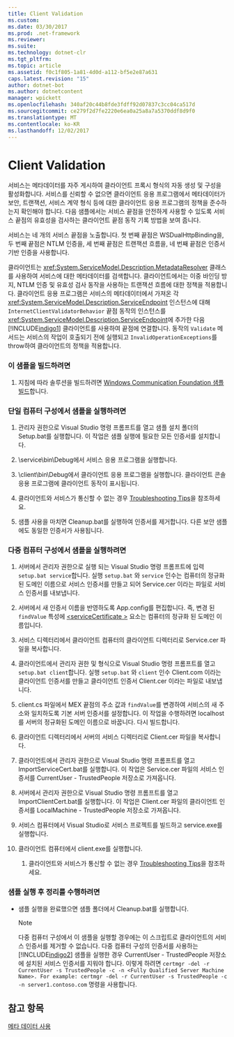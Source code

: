 ```yaml
---
title: Client Validation
ms.custom: 
ms.date: 03/30/2017
ms.prod: .net-framework
ms.reviewer: 
ms.suite: 
ms.technology: dotnet-clr
ms.tgt_pltfrm: 
ms.topic: article
ms.assetid: f0c1f805-1a81-4d0d-a112-bf5e2e87a631
caps.latest.revision: "15"
author: dotnet-bot
ms.author: dotnetcontent
manager: wpickett
ms.openlocfilehash: 340af20c44b8fde3fdff92d07837c3cc04ca517d
ms.sourcegitcommit: ce279f2d7fe2220e6ea0a25a8a7a5370ddf8d9f0
ms.translationtype: MT
ms.contentlocale: ko-KR
ms.lasthandoff: 12/02/2017
---
```

# <a name="client-validation"></a>Client Validation
서비스는 메타데이터를 자주 게시하여 클라이언트 프록시 형식의 자동 생성 및 구성을 활성화합니다. 서비스를 신뢰할 수 없으면 클라이언트 응용 프로그램에서 메타데이터가 보안, 트랜잭션, 서비스 계약 형식 등에 대한 클라이언트 응용 프로그램의 정책을 준수하는지 확인해야 합니다. 다음 샘플에서는 서비스 끝점을 안전하게 사용할 수 있도록 서비스 끝점의 유효성을 검사하는 클라이언트 끝점 동작 기록 방법을 보여 줍니다.  
  
 서비스는 네 개의 서비스 끝점을 노출합니다. 첫 번째 끝점은 WSDualHttpBinding을, 두 번째 끝점은 NTLM 인증을, 세 번째 끝점은 트랜잭션 흐름을, 네 번째 끝점은 인증서 기반 인증을 사용합니다.  
  
 클라이언트는 <xref:System.ServiceModel.Description.MetadataResolver> 클래스를 사용하여 서비스에 대한 메타데이터를 검색합니다. 클라이언트에서는 이중 바인딩 방지, NTLM 인증 및 유효성 검사 동작을 사용하는 트랜잭션 흐름에 대한 정책을 적용합니다. 클라이언트 응용 프로그램은 서비스의 메타데이터에서 가져온 각 <xref:System.ServiceModel.Description.ServiceEndpoint> 인스턴스에 대해 `InternetClientValidatorBehavior` 끝점 동작의 인스턴스를 <xref:System.ServiceModel.Description.ServiceEndpoint>에 추가한 다음 [!INCLUDE[indigo1](../../../../includes/indigo1-md.md)] 클라이언트를 사용하여 끝점에 연결합니다. 동작의 `Validate` 메서드는 서비스의 작업이 호출되기 전에 실행되고 `InvalidOperationExceptions`를 throw하여 클라이언트의 정책을 적용합니다.  
  
### <a name="to-build-the-sample"></a>이 샘플을 빌드하려면  
  
1.  지침에 따라 솔루션을 빌드하려면 [Windows Communication Foundation 샘플 빌드](../../../../docs/framework/wcf/samples/building-the-samples.md)합니다.  
  
### <a name="to-run-the-sample-on-the-same-computer"></a>단일 컴퓨터 구성에서 샘플을 실행하려면  
  
1.  관리자 권한으로 Visual Studio 명령 프롬프트를 열고 샘플 설치 폴더의 Setup.bat를 실행합니다. 이 작업은 샘플 실행에 필요한 모든 인증서를 설치합니다.  
  
2.  \service\bin\Debug에서 서비스 응용 프로그램을 실행합니다.  
  
3.  \client\bin\Debug에서 클라이언트 응용 프로그램을 실행합니다. 클라이언트 콘솔 응용 프로그램에 클라이언트 동작이 표시됩니다.  
  
4.  클라이언트와 서비스가 통신할 수 없는 경우 [Troubleshooting Tips](http://msdn.microsoft.com/en-us/8787c877-5e96-42da-8214-fa737a38f10b)을 참조하세요.  
  
5.  샘플 사용을 마치면 Cleanup.bat를 실행하여 인증서를 제거합니다. 다른 보안 샘플에도 동일한 인증서가 사용됩니다.  
  
### <a name="to-run-the-sample-across-computers"></a>다중 컴퓨터 구성에서 샘플을 실행하려면  
  
1.  서버에서 관리자 권한으로 실행 되는 Visual Studio 명령 프롬프트에 입력 `setup.bat service`합니다. 실행 `setup.bat` 와 `service` 인수는 컴퓨터의 정규화 된 도메인 이름으로 서비스 인증서를 만들고 되어 Service.cer 이라는 파일로 서비스 인증서를 내보냅니다.  
  
2.  서버에서 새 인증서 이름을 반영하도록 App.config를 편집합니다. 즉, 변경 된 `findValue` 특성에 [ \<serviceCertificate >](../../../../docs/framework/configure-apps/file-schema/wcf/servicecertificate-of-clientcredentials-element.md) 요소는 컴퓨터의 정규화 된 도메인 이름입니다.  
  
3.  서비스 디렉터리에서 클라이언트 컴퓨터의 클라이언트 디렉터리로 Service.cer 파일을 복사합니다.  
  
4.  클라이언트에서 관리자 권한 및 형식으로 Visual Studio 명령 프롬프트를 열고 `setup.bat client`합니다. 실행 `setup.bat` 와 `client` 인수 Client.com 이라는 클라이언트 인증서를 만들고 클라이언트 인증서 Client.cer 이라는 파일로 내보냅니다.  
  
5.  client.cs 파일에서 MEX 끝점의 주소 값과 `findValue`를 변경하여 서비스의 새 주소와 일치하도록 기본 서버 인증서를 설정합니다. 이 작업을 수행하려면 localhost를 서버의 정규화된 도메인 이름으로 바꿉니다. 다시 빌드합니다.  
  
6.  클라이언트 디렉터리에서 서버의 서비스 디렉터리로 Client.cer 파일을 복사합니다.  
  
7.  클라이언트에서 관리자 권한으로 Visual Studio 명령 프롬프트를 열고 ImportServiceCert.bat를 실행합니다. 이 작업은 Service.cer 파일의 서비스 인증서를 CurrentUser - TrustedPeople 저장소로 가져옵니다.  
  
8.  서버에서 관리자 권한으로 Visual Studio 명령 프롬프트를 열고 ImportClientCert.bat를 실행합니다. 이 작업은 Client.cer 파일의 클라이언트 인증서를 LocalMachine - TrustedPeople 저장소로 가져옵니다.  
  
9. 서비스 컴퓨터에서 Visual Studio로 서비스 프로젝트를 빌드하고 service.exe를 실행합니다.  
  
10. 클라이언트 컴퓨터에서 client.exe를 실행합니다.  
  
    1.  클라이언트와 서비스가 통신할 수 없는 경우 [Troubleshooting Tips](http://msdn.microsoft.com/en-us/8787c877-5e96-42da-8214-fa737a38f10b)을 참조하세요.  
  
### <a name="to-clean-up-after-the-sample"></a>샘플 실행 후 정리를 수행하려면  
  
-   샘플 실행을 완료했으면 샘플 폴더에서 Cleanup.bat를 실행합니다.  
  
    > [!NOTE]
    >  다중 컴퓨터 구성에서 이 샘플을 실행할 경우에는 이 스크립트로 클라이언트의 서비스 인증서를 제거할 수 없습니다. 다중 컴퓨터 구성의 인증서를 사용하는 [!INCLUDE[indigo2](../../../../includes/indigo2-md.md)] 샘플을 실행한 경우 CurrentUser - TrustedPeople 저장소에 설치된 서비스 인증서를 지워야 합니다. 이렇게 하려면 `certmgr -del -r CurrentUser -s TrustedPeople -c -n <Fully Qualified Server Machine Name>. For example: certmgr -del -r CurrentUser -s TrustedPeople -c -n server1.contoso.com` 명령을 사용합니다.  
  
## <a name="see-also"></a>참고 항목  
 [메타 데이터 사용](../../../../docs/framework/wcf/feature-details/using-metadata.md)
